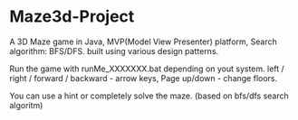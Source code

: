 # Maze3d-Project
A 3D Maze game in Java, MVP(Model View Presenter) platform, Search algorithm: BFS/DFS. built using various design patterns.

Run the game with runMe_XXXXXXX.bat depending on yout system.
left / right / forward / backward - arrow keys, Page up/down - change floors.

You can use a hint or completely solve the maze. (based on bfs/dfs search algoritm)
